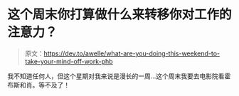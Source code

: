 # 这个周末你打算做什么来转移你对工作的注意力？

> 原文：<https://dev.to/awelle/what-are-you-doing-this-weekend-to-take-your-mind-off-work-phb>

我不知道任何人，但这个星期对我来说是漫长的一周...这个周末我要去电影院看霍布斯和肖。等不及了！